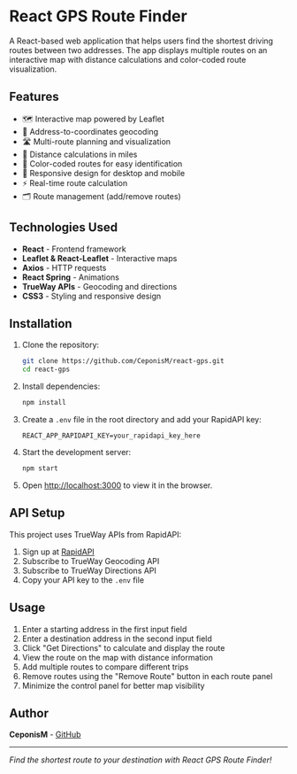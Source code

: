 # React GPS Route Finder

A React-based web application that helps users find the shortest driving routes between two addresses. The app displays multiple routes on an interactive map with distance calculations and color-coded route visualization.

## Features

- 🗺️ Interactive map powered by Leaflet
- 📍 Address-to-coordinates geocoding
- 🛣️ Multi-route planning and visualization
- 📏 Distance calculations in miles
- 🎨 Color-coded routes for easy identification
- 📱 Responsive design for desktop and mobile
- ⚡ Real-time route calculation
- 🗂️ Route management (add/remove routes)

## Technologies Used

- **React** - Frontend framework
- **Leaflet & React-Leaflet** - Interactive maps
- **Axios** - HTTP requests
- **React Spring** - Animations
- **TrueWay APIs** - Geocoding and directions
- **CSS3** - Styling and responsive design

## Installation

1. Clone the repository:
   ```bash
   git clone https://github.com/CeponisM/react-gps.git
   cd react-gps
   ```

2. Install dependencies:
   ```bash
   npm install
   ```

3. Create a `.env` file in the root directory and add your RapidAPI key:
   ```env
   REACT_APP_RAPIDAPI_KEY=your_rapidapi_key_here
   ```

4. Start the development server:
   ```bash
   npm start
   ```

5. Open [http://localhost:3000](http://localhost:3000) to view it in the browser.

## API Setup

This project uses TrueWay APIs from RapidAPI:
1. Sign up at [RapidAPI](https://rapidapi.com/)
2. Subscribe to TrueWay Geocoding API
3. Subscribe to TrueWay Directions API
4. Copy your API key to the `.env` file

## Usage

1. Enter a starting address in the first input field
2. Enter a destination address in the second input field
3. Click "Get Directions" to calculate and display the route
4. View the route on the map with distance information
5. Add multiple routes to compare different trips
6. Remove routes using the "Remove Route" button in each route panel
7. Minimize the control panel for better map visibility

## Author

**CeponisM** - [GitHub](https://github.com/CeponisM)

---

*Find the shortest route to your destination with React GPS Route Finder!*